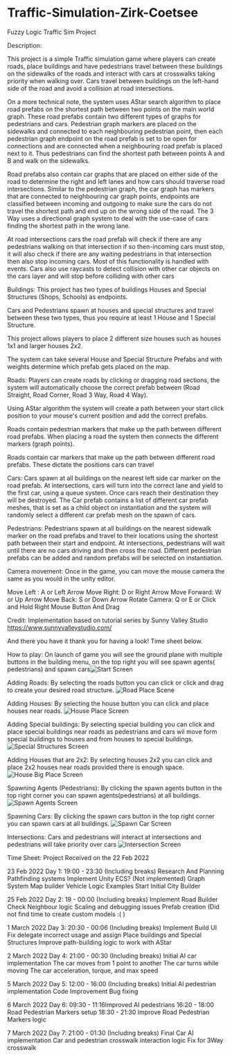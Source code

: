 # Traffic-Simulation-Zirk-Coetsee
 Fuzzy Logic Traffic Sim Project

Description:

This project is a simple Traffic simulation game where players can create roads, place buildings and have pedestrians travel between these buildings on the sidewalks of the roads and interact with cars at crosswalks taking priority when walking over. Cars travel between buildings on the left-hand side of the road and avoid a collision at road intersections.

On a more technical note, the system uses AStar search algorithm to place road prefabs on the shortest path between two points on the main world graph. These road prefabs contain two different types of graphs for pedestrians and cars. Pedestrian graph markers are placed on the sidewalks and connected to each neighbouring pedestrian point, then each pedestrian graph endpoint on the road prefab is set to be open for connections and are connected when a neighbouring road prefab is placed next to it. Thus pedestrians can find the shortest path between points A and B and walk on the sidewalks.

Road prefabs also contain car graphs that are placed on either side of the road to determine the right and left lanes and how cars should traverse road intersections. Similar to the pedestrian graph, the car graph has markers that are connected to neighbouring car graph points, endpoints are classified between incoming and outgoing to make sure the cars do not travel the shortest path and end up on the wrong side of the road. The 3 Way uses a directional graph system to deal with the use-case of cars finding the shortest path in the wrong lane.

At road intersections cars the road prefab will check if there are any pedestrians walking on that intersection if so then-incoming cars must stop, it will also check if there are any waiting pedestrians in that intersection then also stop incoming cars. Most of this functionality is handled with events. Cars also use raycasts to detect collision with other car objects on the cars layer and will stop before colliding with other cars

Buildings:
This project has two types of buildings Houses and Special Structures (Shops, Schools) as endpoints.

Cars and Pedestrians spawn at houses and special structures and travel between these two types, thus you require at least 1 House and 1 Special Structure.

This project allows players to place 2 different size houses such as houses 1x1 and larger houses 2x2.

The system can take several House and Special Structure Prefabs and with weights determine which prefab gets placed on the map.

Roads:
Players can create roads by clicking or dragging road sections, the system will automatically choose the correct prefab between (Road Straight, Road Corner, Road 3 Way, Road 4 Way).

Using AStar algorithm the system will create a path between your start click position to your mouse's current position and add the correct prefabs.

Roads contain pedestrian markers that make up the path between different road prefabs. When placing a road the system then connects the different markers (graph points).

Roads contain car markers that make up the path between different road prefabs. These dictate the positions cars can travel

Cars:
Cars spawn at all buildings on the nearest left side car marker on the road prefab.
At intersections, cars will turn into the correct lane and yield to the first car, using a queue system.
Once cars reach their destination they will be destroyed.
The Car prefab contains a list of different car prefab meshes, that is set as a child object on instantiation and the system will randomly select a different car prefab mesh on the spawn of cars.

Pedestrians:
Pedestrians spawn at all buildings on the nearest sidewalk marker on the road prefabs and travel to their locations using the shortest path between their start and endpoint.
At intersections, pedestrians will wait until there are no cars driving and then cross the road.
Different pedestrian prefabs can be added and random prefabs will be selected on instantiation.

Camera movement:
Once in the game, you can move the mouse camera the same as you would in the unity editor.

Move Left : A or Left Arrow
Move Right: D or Right Arrow
Move Forward: W or Up Arrow
Move Back: S or Down Arrow
Rotate Camera: Q or E or Click and Hold Right Mouse Button And Drag

Credit: 
Implementation based on tutorial series by Sunny Valley Studio
https://www.sunnyvalleystudio.com/

And there you have it thank you for having a look! Time sheet below.

How to play:
On launch of game you will see the ground plane with multiple buttons in the building menu, on the top right you will see spawn agents( pedestrians) and spawn cars![Start Screen](https://user-images.githubusercontent.com/65532299/157320050-7dd2b98d-8524-402b-b206-b4f8582691a9.png)

Adding Roads:
By selecting the roads button you can click or click and drag to create your desired road structure.
![Road Place Scene](https://user-images.githubusercontent.com/65532299/157320188-5101348b-8134-448a-8ad7-62ae3a59c747.png)

Adding Houses:
By selecting the house button you can click and place houses near roads.
![House Place Screen](https://user-images.githubusercontent.com/65532299/157320274-10efa5f2-8183-45e1-9153-c8dea204c2af.png)

Adding Special buildings:
By selecting special building you can click and place special buildings near roads as pedestrians and cars wil move form special buildings to houses and from houses to special buildings.
![Special Structures Screen](https://user-images.githubusercontent.com/65532299/157320537-42f5cfb9-3633-41a2-97e2-79b0ac5644d5.png)

Adding Houses that are 2x2:
By selecting houses 2x2 you can click and place 2x2 houses near roads provided there is enough space.
![House Big Place Screen](https://user-images.githubusercontent.com/65532299/157320898-b73c5a86-6e2d-40b1-803a-675cb825fb69.png)

Spawning Agents (Pedestrians):
By clicking the spawn agents button in the top right corner you can spawn agents(pedestrians) at all buildings.
![Spawn Agents Screen](https://user-images.githubusercontent.com/65532299/157321167-ba08ce4e-1a7a-4fe5-8dc3-e1101d080e3f.png)

Spawning Cars:
By clicking the spawn cars button in the top right corner you can spawn cars at all buildings.
![Spawn Car Screen](https://user-images.githubusercontent.com/65532299/157321320-2f65c43e-b1c8-4d40-92f9-d73ed97286c7.png)

Intersections:
Cars and pedestrians will interact at intersections and pedestrians will take priority over cars
![Intersection Screen](https://user-images.githubusercontent.com/65532299/157321500-eee07c0f-8d02-4ed8-b2e6-315730f1faeb.png)




Time Sheet:
Project Received on the 22 Feb 2022

23 Feb 2022
Day 1: 19:00 - 23:30 (Including breaks)
Research And Planning
	Pathfinding systems
	Implement Unity ECS? (Not implemented)
	Graph System
	Map builder
	Vehicle Logic Examples
Start Initial City Builder

25 Feb 2022
Day 2: 19 - 00:00 (Including breaks)
Implement Road Builder
Check Neighbour logic
Scaling and debugging issues
Prefab creation (Did not find time to create custom models :( )

1 March 2022
Day 3: 20:30 - 00:06 (Including breaks)
Implement Build UI
Fix delegate incorrect usage and assign
Place buildings and Special Structures
Improve path-building logic to work with AStar

2 March 2022
Day 4: 21:00 - 00:30 (Including breaks)
Initial AI car implementation
	The car moves from 1 point to another
	The car turns while moving
	The car acceleration, torque, and max speed

5 March 2022
Day 5: 12:00 - 16:00 (Including breaks)
Initial AI pedestrian implementation
	Code Improvement
	Bug fixing

6 March 2022
Day 6: 
09:30 - 11:16Improved AI pedestrians
16:20 - 18:00 Road Pedestrian Markers setup
18:30 - 21:30 Improve Road Pedestrian Markers logic

7 March 2022
Day 7: 21:00 - 01:30 (Including breaks)
Final Car AI implementation
Car and pedestrian crosswalk interaction logic
Fix for 3Way crosswalk
